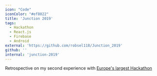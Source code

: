 ```yaml
---
icon: "Code"
iconColor: "#ef8022"
title: 'Junction 2019'
tags:
  - Hackathon
  - React.js
  - Firebase
  - Android
external: 'https://github.com/robsel118/Junction_2019'
github: ''
internal: 'junction-2019'
---
```



Retrospective on my second experience with [Europe's largest Hackathon](https://www.hackjunction.com/)
